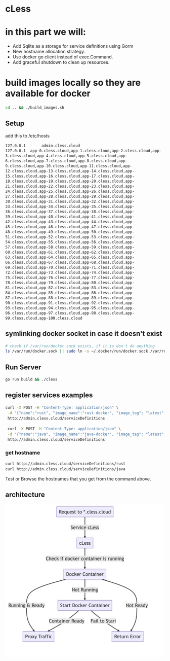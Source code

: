 # cLess

# in this part we will:
- Add Sqlite as a storage for service definitions using Gorm
- New hostname allocation strategy.
- Use docker go client instead of exec.Command.
- Add graceful shutdown to clean up resources.

# build images locally so they are available for docker
```bash
cd .. && ./build_images.sh
```

## Setup 
add this to /etc/hosts
```
127.0.0.1       admin.cless.cloud
127.0.0.1  app-0.cless.cloud,app-1.cless.cloud,app-2.cless.cloud,app-3.cless.cloud,app-4.cless.cloud,app-5.cless.cloud,app-6.cless.cloud,app-7.cless.cloud,app-8.cless.cloud,app-9.cless.cloud,app-10.cless.cloud,app-11.cless.cloud,app-12.cless.cloud,app-13.cless.cloud,app-14.cless.cloud,app-15.cless.cloud,app-16.cless.cloud,app-17.cless.cloud,app-18.cless.cloud,app-19.cless.cloud,app-20.cless.cloud,app-21.cless.cloud,app-22.cless.cloud,app-23.cless.cloud,app-24.cless.cloud,app-25.cless.cloud,app-26.cless.cloud,app-27.cless.cloud,app-28.cless.cloud,app-29.cless.cloud,app-30.cless.cloud,app-31.cless.cloud,app-32.cless.cloud,app-33.cless.cloud,app-34.cless.cloud,app-35.cless.cloud,app-36.cless.cloud,app-37.cless.cloud,app-38.cless.cloud,app-39.cless.cloud,app-40.cless.cloud,app-41.cless.cloud,app-42.cless.cloud,app-43.cless.cloud,app-44.cless.cloud,app-45.cless.cloud,app-46.cless.cloud,app-47.cless.cloud,app-48.cless.cloud,app-49.cless.cloud,app-50.cless.cloud,app-51.cless.cloud,app-52.cless.cloud,app-53.cless.cloud,app-54.cless.cloud,app-55.cless.cloud,app-56.cless.cloud,app-57.cless.cloud,app-58.cless.cloud,app-59.cless.cloud,app-60.cless.cloud,app-61.cless.cloud,app-62.cless.cloud,app-63.cless.cloud,app-64.cless.cloud,app-65.cless.cloud,app-66.cless.cloud,app-67.cless.cloud,app-68.cless.cloud,app-69.cless.cloud,app-70.cless.cloud,app-71.cless.cloud,app-72.cless.cloud,app-73.cless.cloud,app-74.cless.cloud,app-75.cless.cloud,app-76.cless.cloud,app-77.cless.cloud,app-78.cless.cloud,app-79.cless.cloud,app-80.cless.cloud,app-81.cless.cloud,app-82.cless.cloud,app-83.cless.cloud,app-84.cless.cloud,app-85.cless.cloud,app-86.cless.cloud,app-87.cless.cloud,app-88.cless.cloud,app-89.cless.cloud,app-90.cless.cloud,app-91.cless.cloud,app-92.cless.cloud,app-93.cless.cloud,app-94.cless.cloud,app-95.cless.cloud,app-96.cless.cloud,app-97.cless.cloud,app-98.cless.cloud,app-99.cless.cloud,app-100.cless.cloud
```

## symlinking docker socket in case it doesn't exist
```bash
# check if /var/run/docker.sock exists, if it is don't do anything
ls /var/run/docker.sock || sudo ln -s ~/.docker/run/docker.sock /var/run/docker.sock
```

## Run Server
```bash
go run build && ./cless
```

## register services examples

```bash
curl -X POST -H "Content-Type: application/json" \
 -d '{"name":"rust", "image_name":"rust-docker", "image_tag": "latest", "port":8080}' \
 http://admin.cless.cloud/serviceDefinitions

 curl -X POST -H "Content-Type: application/json" \
 -d '{"name":"java", "image_name":"java-docker", "image_tag": "latest", "port":8080}' \
 http://admin.cless.cloud/serviceDefinitions
```

### get hostname
```bash
curl http://admin.cless.cloud/serviceDefinitions/rust
curl http://admin.cless.cloud/serviceDefinitions/java
```
Test or Browse the hostnames that you get from the command above.


## architecture
![Diagram](diagram.jpg)
